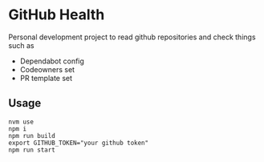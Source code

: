 # GitHub Health

Personal development project to read github repositories and check things such as
- Dependabot config
- Codeowners set
- PR template set

## Usage

```
nvm use
npm i
npm run build
export GITHUB_TOKEN="your github token"
npm run start
```
